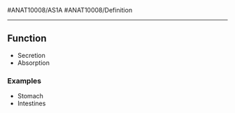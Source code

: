 #ANAT10008/AS1A #ANAT10008/Definition 

---
## Function
- Secretion
- Absorption

### Examples 
- Stomach
- Intestines